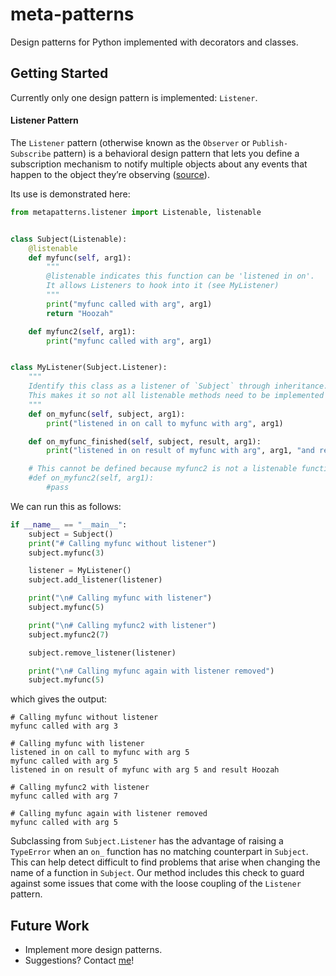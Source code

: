 # meta-patterns
Design patterns for Python implemented with decorators and classes.


## Getting Started

Currently only one design pattern is implemented: `Listener`.

#### Listener Pattern

The `Listener` pattern (otherwise known as the `Observer` or `Publish-Subscribe` pattern) is a behavioral design pattern that lets you define a subscription mechanism to notify multiple objects about any events that happen to the object they’re observing ([source](https://refactoring.guru/design-patterns/observer)).


Its use is demonstrated here:

```python
from metapatterns.listener import Listenable, listenable


class Subject(Listenable):
    @listenable
    def myfunc(self, arg1):
        """
        @listenable indicates this function can be 'listened in on'.
        It allows Listeners to hook into it (see MyListener)
        """
        print("myfunc called with arg", arg1)
        return "Hoozah"

    def myfunc2(self, arg1):
        print("myfunc called with arg", arg1)


class MyListener(Subject.Listener):
    """
    Identify this class as a listener of `Subject` through inheritance.
    This makes it so not all listenable methods need to be implemented (they have a default empty implementation in `Subject.Listener`).
    """
    def on_myfunc(self, subject, arg1):
        print("listened in on call to myfunc with arg", arg1)

    def on_myfunc_finished(self, subject, result, arg1):
        print("listened in on result of myfunc with arg", arg1, "and result", result)

    # This cannot be defined because myfunc2 is not a listenable function in Subject
    #def on_myfunc2(self, arg1):
        #pass
```

We can run this as follows:

```python
if __name__ == "__main__":
    subject = Subject()
    print("# Calling myfunc without listener")
    subject.myfunc(3)

    listener = MyListener()
    subject.add_listener(listener)

    print("\n# Calling myfunc with listener")
    subject.myfunc(5)

    print("\n# Calling myfunc2 with listener")
    subject.myfunc2(7)

    subject.remove_listener(listener)

    print("\n# Calling myfunc again with listener removed")
    subject.myfunc(5)
```

which gives the output:

```console
# Calling myfunc without listener
myfunc called with arg 3

# Calling myfunc with listener
listened in on call to myfunc with arg 5
myfunc called with arg 5
listened in on result of myfunc with arg 5 and result Hoozah

# Calling myfunc2 with listener
myfunc called with arg 7

# Calling myfunc again with listener removed
myfunc called with arg 5
```

Subclassing from `Subject.Listener` has the advantage of raising a `TypeError` when an `on_` function has no matching counterpart in `Subject`. This can help detect difficult to find problems that arise when changing the name of a function in `Subject`. Our method includes this check to guard against some issues that come with the loose coupling of the `Listener` pattern.


## Future Work
 - Implement more design patterns.
 - Suggestions? Contact [me](mailto:joeydepauw@gmail.com)!
